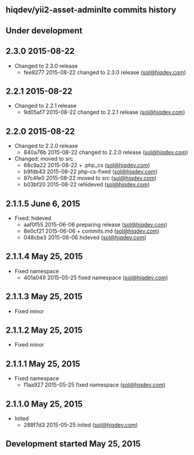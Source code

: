 hiqdev/yii2-asset-adminlte commits history
------------------------------------------

## Under development


## 2.3.0 2015-08-22

- Changed to 2.3.0 release
    - fee8277 2015-08-22 changed to 2.3.0 release (sol@hiqdev.com)

## 2.2.1 2015-08-22

- Changed to 2.2.1 release
    - 9d05af7 2015-08-22 changed to 2.2.1 release (sol@hiqdev.com)

## 2.2.0 2015-08-22

- Changed to 2.2.0 release
    - 840a76b 2015-08-22 changed to 2.2.0 release (sol@hiqdev.com)
- Changed: moved to src
    - 68c9a22 2015-08-22 + .php_cs (sol@hiqdev.com)
    - b9fdb43 2015-08-22 php-cs-fixed (sol@hiqdev.com)
    - 87c4fe0 2015-08-22 moved to src (sol@hiqdev.com)
    - b03bf20 2015-08-22 rehideved (sol@hiqdev.com)

## 2.1.1.5 June 6, 2015

- Fixed: hideved
    - aaf0f55 2015-06-06 preparing release (sol@hiqdev.com)
    - 8e0cf21 2015-06-06 + commits.md (sol@hiqdev.com)
    - 048cbe3 2015-06-06 hideved (sol@hiqdev.com)

## 2.1.1.4 May 25, 2015

- Fixed namespace
    - 401a049 2015-05-25 fixed namespace (sol@hiqdev.com)

## 2.1.1.3 May 25, 2015

- Fixed minor

## 2.1.1.2 May 25, 2015

- Fixed minor

## 2.1.1.1 May 25, 2015

- Fixed namespace
    - f1aa927 2015-05-25 fixed namespace (sol@hiqdev.com)

## 2.1.1.0 May 25, 2015

- Inited
    - 288f7d3 2015-05-25 inited (sol@hiqdev.com)

## Development started May 25, 2015

